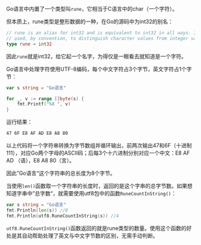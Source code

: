 
Go语言中内置了一个类型叫`rune`，它相当于C语言中的char（一个字符）。

但本质上，rune类型是整形数据的一种，在Go的源码中为int32的别名：

```go
// rune is an alias for int32 and is equivalent to int32 in all ways. It is
// used, by convention, to distinguish character values from integer values.
type rune = int32
```

因此`rune`就是int32，给它起一个名字，为得仅是一眼看去就知道是一个字符。

Go语言中处理字符使用UTF-8编码，每个中文字符占3个字节，英文字符占1个字节：

```go
var s string = "Go语言"

for _, v := range []byte(s) {
	fmt.Printf("%X ", v)
}
```

运行结果：

```txt
47 6F E8 AF AD E8 A8 80
```

以上代码将一个字符串转换为字节数组并循环输出，前两次输出47和6F（十进制111），对应Go两个字母的ASCII码；后每3个十六进制分别对应一个中文：E8 AF AD （语），E8 A8 80（言）。

因此”Go语言“这个字符串的总长度为8个字节。

当使用`len()`函数取一个字符串的长度时，返回的是这个字串的总字节数。如果想知道字串中”总字数“，就需要使用utf8包中的函数`RuneCountInString()`：

```go
var s string = "Go语言"
fmt.Println(len(s)) //8
fmt.Println(utf8.RuneCountInString(s)) //4
```

`utf8.RuneCountInString()`函数返回的就是rune类型的数量。使用这个函数的好处是其自动帮助处理了英文与中文字节数的区别，无需手动判断。

